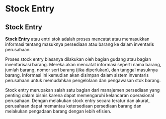# Stock Entry

## Stock Entry

**Stock Entry** atau entri stok adalah proses mencatat atau memasukkan informasi tentang masuknya persediaan atau barang ke dalam inventaris perusahaan.

Proses stock entry biasanya dilakukan oleh bagian gudang atau bagian inventarisasi barang. Mereka akan mencatat informasi seperti nama barang, jumlah barang, nomor seri barang (jika diperlukan), dan tanggal masuknya barang. Informasi ini kemudian akan disimpan dalam sistem inventaris perusahaan untuk memudahkan pengelolaan dan pengawasan stok barang.

Stock entry merupakan salah satu bagian dari manajemen persediaan yang penting dalam bisnis karena dapat memengaruhi kelancaran operasional perusahaan. Dengan melakukan stock entry secara teratur dan akurat, perusahaan dapat memantau ketersediaan persediaan barang dan melakukan pengadaan barang dengan lebih efisien.
